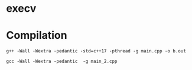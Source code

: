 # execv

# Compilation
```
g++ -Wall -Wextra -pedantic -std=c++17 -pthread -g main.cpp -o b.out
```

```
gcc -Wall -Wextra -pedantic  -g main_2.cpp
```